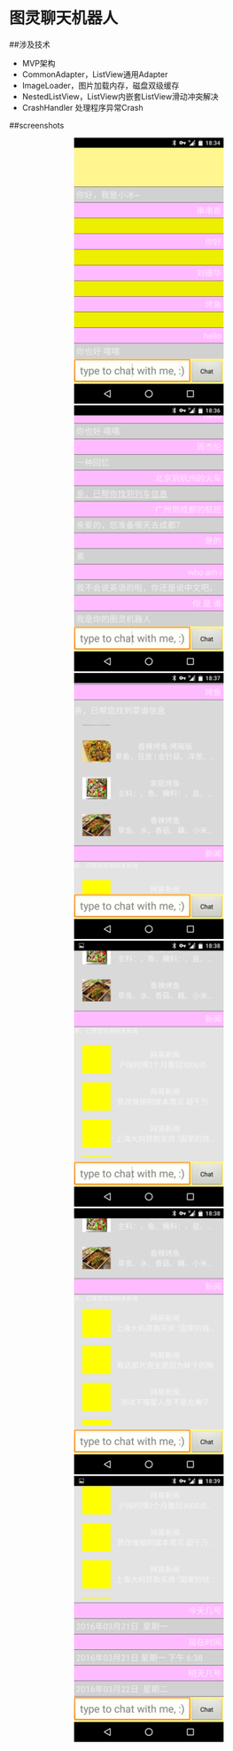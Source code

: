 图灵聊天机器人
===================

##涉及技术
+ MVP架构
+ CommonAdapter，ListView通用Adapter
+ ImageLoader，图片加载内存，磁盘双级缓存
+ NestedListView，ListView内嵌套ListView滑动冲突解决
+ CrashHandler 处理程序异常Crash

##screenshots

<center><img src="https://github.com/Solarex/TuringChat/raw/master/screenshots/3423.png" width="270" height="480"/></center>
<center><img src="https://github.com/Solarex/TuringChat/raw/master/screenshots/3605.png" width="270" height="480"/></center>
<center><img src="https://github.com/Solarex/TuringChat/raw/master/screenshots/3754.png" width="270" height="480"/></center>
<center><img src="https://github.com/Solarex/TuringChat/raw/master/screenshots/3803.png" width="270" height="480"/></center>
<center><img src="https://github.com/Solarex/TuringChat/raw/master/screenshots/3822.png" width="270" height="480"/></center>
<center><img src="https://github.com/Solarex/TuringChat/raw/master/screenshots/3948.png" width="270" height="480"/></center>
